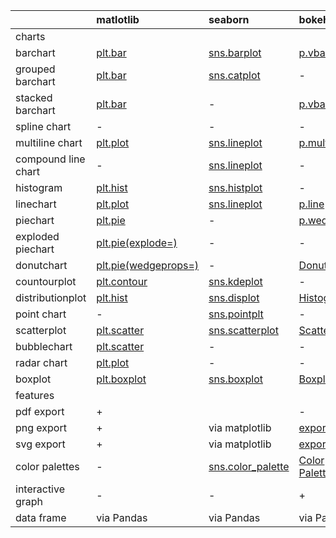 |                     | matlotlib                                                                                                                                               | seaborn                                                                              | bokeh                                                                                                                 | pandas                                                                                                                         |
|:--------------------|:--------------------------------------------------------------------------------------------------------------------------------------------------------|:-------------------------------------------------------------------------------------|:----------------------------------------------------------------------------------------------------------------------|:-------------------------------------------------------------------------------------------------------------------------------|
| charts              |                                                                                                                                                         |                                                                                      |                                                                                                                       |                                                                                                                                |
| barchart            | [plt.bar](https://matplotlib.org/stable/api/_as_gen/matplotlib.axes.Axes.bar.html#matplotlib.axes.Axes.bar)                                             | [sns.barplot](https://seaborn.pydata.org/generated/seaborn.barplot.html)             | [p.vbar](https://docs.bokeh.org/en/latest/docs/gallery/bar_colors.html)                                               | [df.plot.bar](https://pandas.pydata.org/pandas-docs/stable/reference/api/pandas.DataFrame.plot.bar.html)                       |
| grouped barchart    | [plt.bar](https://matplotlib.org/stable/gallery/lines_bars_and_markers/barchart.html#sphx-glr-gallery-lines-bars-and-markers-barchart-py)               | [sns.catplot](https://seaborn.pydata.org/examples/grouped_barplot.html)              | -                                                                                                                     | [df.plot.bar](https://pandas.pydata.org/pandas-docs/stable/reference/api/pandas.DataFrame.plot.bar.html)                       |
| stacked barchart    | [plt.bar](https://matplotlib.org/stable/gallery/lines_bars_and_markers/bar_stacked.html#sphx-glr-gallery-lines-bars-and-markers-bar-stacked-py)         | -                                                                                    | [p.vbar_stack](https://docs.bokeh.org/en/latest/docs/reference/plotting/figure.html#bokeh.plotting.Figure.vbar_stack) | [df.plot.bar(stacked=True)](https://pandas.pydata.org/pandas-docs/stable/reference/api/pandas.DataFrame.plot.bar.html)         |
| spline chart        | -                                                                                                                                                       | -                                                                                    | -                                                                                                                     | -                                                                                                                              |
| multiline chart     | [plt.plot](https://matplotlib.org/stable/gallery/text_labels_and_annotations/multiline.html#sphx-glr-gallery-text-labels-and-annotations-multiline-py)  | [sns.lineplot](https://seaborn.pydata.org/generated/seaborn.lineplot.html)           | [p.multi_line](https://docs.bokeh.org/en/latest/docs/reference/plotting/figure.html#bokeh.plotting.Figure.multi_line) | [df.plot.line](https://pandas.pydata.org/pandas-docs/stable/reference/api/pandas.DataFrame.plot.line.html)                     |
| compound line chart | -                                                                                                                                                       | [sns.lineplot](https://seaborn.pydata.org/generated/seaborn.lineplot.html)           | -                                                                                                                     | [df.plot.area](https://pandas.pydata.org/pandas-docs/stable/reference/api/pandas.DataFrame.plot.area.html)                     |
| histogram           | [plt.hist](https://matplotlib.org/stable/api/_as_gen/matplotlib.axes.Axes.hist.html#matplotlib.axes.Axes.hist)                                          | [sns.histplot](https://seaborn.pydata.org/generated/seaborn.histplot.html)           | -                                                                                                                     | [df.plot.hist](https://pandas.pydata.org/pandas-docs/stable/reference/api/pandas.DataFrame.plot.hist.html)                     |
| linechart           | [plt.plot](https://matplotlib.org/stable/api/_as_gen/matplotlib.axes.Axes.plot.html#matplotlib.axes.Axes.plot)                                          | [sns.lineplot](https://seaborn.pydata.org/generated/seaborn.lineplot.html)           | [p.line](https://docs.bokeh.org/en/latest/docs/reference/plotting/figure.html#bokeh.plotting.Figure.line)             | [df.plot.line](https://pandas.pydata.org/pandas-docs/stable/reference/api/pandas.DataFrame.plot.line.html)                     |
| piechart            | [plt.pie](https://matplotlib.org/stable/api/_as_gen/matplotlib.axes.Axes.pie.html)                                                                      | -                                                                                    | [p.wedge](https://docs.bokeh.org/en/latest/docs/reference/plotting/figure.html#bokeh.plotting.Figure.wedge)           | [df.plot.pie](https://pandas.pydata.org/pandas-docs/stable/reference/api/pandas.DataFrame.plot.pie.html)                       |
| exploded piechart   | [plt.pie(explode=)](https://matplotlib.org/stable/gallery/pie_and_polar_charts/pie_features.html#sphx-glr-gallery-pie-and-polar-charts-pie-features-py) | -                                                                                    | -                                                                                                                     | -                                                                                                                              |
| donutchart          | [plt.pie(wedgeprops=)](https://matplotlib.org/stable/gallery/pie_and_polar_charts/nested_pie.html#sphx-glr-gallery-pie-and-polar-charts-nested-pie-py)  | -                                                                                    | [Donut](https://docs.bokeh.org/en/0.10.0/docs/gallery/donut_chart.html)                                               | -                                                                                                                              |
| countourplot        | [plt.contour](https://matplotlib.org/stable/api/_as_gen/matplotlib.axes.Axes.contour.html#matplotlib.axes.Axes.contour)                                 | [sns.kdeplot](https://seaborn.pydata.org/generated/seaborn.kdeplot.html)             | -                                                                                                                     | -                                                                                                                              |
| distributionplot    | [plt.hist](https://matplotlib.org/stable/api/_as_gen/matplotlib.axes.Axes.hist.html#matplotlib.axes.Axes.hist)                                          | [sns.displot](https://seaborn.pydata.org/tutorial/distributions.html)                | [Histogram](http://docs.bokeh.org/en/0.12.4/docs/reference/charts.html)                                               | -                                                                                                                              |
| point chart         | -                                                                                                                                                       | [sns.pointplt](https://seaborn.pydata.org/generated/seaborn.pointplot.html)          | -                                                                                                                     | [df.plot.scatter](https://pandas.pydata.org/pandas-docs/stable/reference/api/pandas.DataFrame.plot.scatter.html)               |
| scatterplot         | [plt.scatter](https://matplotlib.org/stable/api/_as_gen/matplotlib.axes.Axes.scatter.html#matplotlib.axes.Axes.scatter)                                 | [sns.scatterplot](https://seaborn.pydata.org/generated/seaborn.scatterplot.html)     | [Scatter](http://docs.bokeh.org/en/0.12.4/docs/reference/charts.html)                                                 | [df.plot.scatter](https://pandas.pydata.org/pandas-docs/stable/reference/api/pandas.DataFrame.plot.scatter.html)               |
| bubblechart         | [plt.scatter](https://matplotlib.org/stable/gallery/lines_bars_and_markers/scatter_demo2.html#sphx-glr-gallery-lines-bars-and-markers-scatter-demo2-py) | -                                                                                    | -                                                                                                                     | [df.plot.scatter(s=..., c=...)](https://pandas.pydata.org/pandas-docs/stable/reference/api/pandas.DataFrame.plot.scatter.html) |
| radar chart         | [plt.plot](https://matplotlib.org/stable/gallery/specialty_plots/radar_chart.html?highlight=radar)                                                      | -                                                                                    | -                                                                                                                     | -                                                                                                                              |
| boxplot             | [plt.boxplot](https://matplotlib.org/stable/api/_as_gen/matplotlib.axes.Axes.boxplot.html#matplotlib.axes.Axes.boxplot)                                 | [sns.boxplot](https://seaborn.pydata.org/generated/seaborn.boxplot.html)             | [Boxplot](https://docs.bokeh.org/en/latest/docs/gallery/boxplot.html)                                                 | [df.plot.boxplot](https://pandas.pydata.org/pandas-docs/stable/reference/api/pandas.DataFrame.boxplot.html)                    |
| features            |                                                                                                                                                         |                                                                                      |                                                                                                                       |                                                                                                                                |
| pdf export          | +                                                                                                                                                       |                                                                                      | -                                                                                                                     |                                                                                                                                |
| png export          | +                                                                                                                                                       | via matplotlib                                                                       | [export_png](https://docs.bokeh.org/en/latest/docs/user_guide/export.html)                                            | via matplotlib                                                                                                                 |
| svg export          | +                                                                                                                                                       | via matplotlib                                                                       | [export_svg](https://docs.bokeh.org/en/latest/docs/user_guide/export.html)                                            | via matplotlib                                                                                                                 |
| color palettes      | -                                                                                                                                                       | [sns.color_palette](https://seaborn.pydata.org/generated/seaborn.color_palette.html) | [Color Palettes](https://docs.bokeh.org/en/latest/docs/reference/palettes.html)                                       | -                                                                                                                              |
| interactive graph   | -                                                                                                                                                       | -                                                                                    | +                                                                                                                     | -                                                                                                                              |
| data frame          | via Pandas                                                                                                                                              | via Pandas                                                                           | via Pandas                                                                                                            | link missing                                                                                                                   |